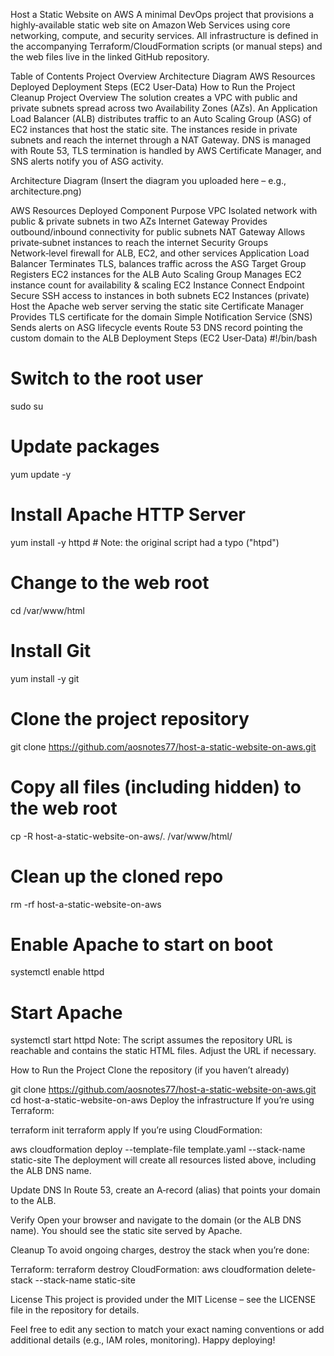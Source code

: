 Host a Static Website on AWS
A minimal DevOps project that provisions a highly‑available static web site on Amazon Web Services using core networking, compute, and security services. All infrastructure is defined in the accompanying Terraform/CloudFormation scripts (or manual steps) and the web files live in the linked GitHub repository.

Table of Contents
Project Overview
Architecture Diagram
AWS Resources Deployed
Deployment Steps (EC2 User‑Data)
How to Run the Project
Cleanup
Project Overview
The solution creates a VPC with public and private subnets spread across two Availability Zones (AZs). An Application Load Balancer (ALB) distributes traffic to an Auto Scaling Group (ASG) of EC2 instances that host the static site. The instances reside in private subnets and reach the internet through a NAT Gateway. DNS is managed with Route 53, TLS termination is handled by AWS Certificate Manager, and SNS alerts notify you of ASG activity.

Architecture Diagram
(Insert the diagram you uploaded here – e.g., architecture.png)

AWS Resources Deployed
Component	Purpose
VPC	Isolated network with public & private subnets in two AZs
Internet Gateway	Provides outbound/inbound connectivity for public subnets
NAT Gateway	Allows private‑subnet instances to reach the internet
Security Groups	Network‑level firewall for ALB, EC2, and other services
Application Load Balancer	Terminates TLS, balances traffic across the ASG
Target Group	Registers EC2 instances for the ALB
Auto Scaling Group	Manages EC2 instance count for availability & scaling
EC2 Instance Connect Endpoint	Secure SSH access to instances in both subnets
EC2 Instances (private)	Host the Apache web server serving the static site
Certificate Manager	Provides TLS certificate for the domain
Simple Notification Service (SNS)	Sends alerts on ASG lifecycle events
Route 53	DNS record pointing the custom domain to the ALB
Deployment Steps (EC2 User‑Data)
#!/bin/bash
# Switch to the root user
sudo su

# Update packages
yum update -y

# Install Apache HTTP Server
yum install -y httpd   # Note: the original script had a typo ("htpd")

# Change to the web root
cd /var/www/html

# Install Git
yum install -y git

# Clone the project repository
git clone https://github.com/aosnotes77/host-a-static-website-on-aws.git

# Copy all files (including hidden) to the web root
cp -R host-a-static-website-on-aws/. /var/www/html/

# Clean up the cloned repo
rm -rf host-a-static-website-on-aws

# Enable Apache to start on boot
systemctl enable httpd

# Start Apache
systemctl start httpd
Note: The script assumes the repository URL is reachable and contains the static HTML files. Adjust the URL if necessary.

How to Run the Project
Clone the repository (if you haven’t already)

git clone https://github.com/aosnotes77/host-a-static-website-on-aws.git
cd host-a-static-website-on-aws
Deploy the infrastructure
If you’re using Terraform:

terraform init
terraform apply
If you’re using CloudFormation:

aws cloudformation deploy --template-file template.yaml --stack-name static-site
The deployment will create all resources listed above, including the ALB DNS name.

Update DNS
In Route 53, create an A‑record (alias) that points your domain to the ALB.

Verify
Open your browser and navigate to the domain (or the ALB DNS name). You should see the static site served by Apache.

Cleanup
To avoid ongoing charges, destroy the stack when you’re done:

Terraform: terraform destroy
CloudFormation: aws cloudformation delete-stack --stack-name static-site

License
This project is provided under the MIT License – see the LICENSE file in the repository for details.

Feel free to edit any section to match your exact naming conventions or add additional details (e.g., IAM roles, monitoring). Happy deploying!
